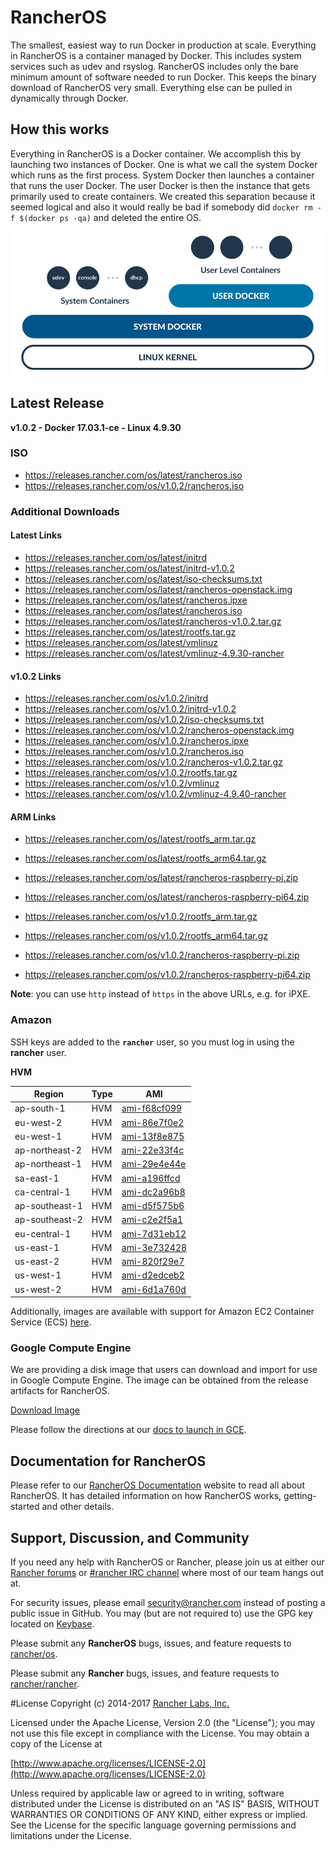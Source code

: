 # RancherOS

The smallest, easiest way to run Docker in production at scale.  Everything in RancherOS is a container managed by Docker.  This includes system services such as udev and rsyslog.  RancherOS includes only the bare minimum amount of software needed to run Docker.  This keeps the binary download of RancherOS very small.  Everything else can be pulled in dynamically through Docker.

## How this works

Everything in RancherOS is a Docker container.  We accomplish this by launching two instances of
Docker.  One is what we call the system Docker which runs as the first process.  System Docker then launches
a container that runs the user Docker.  The user Docker is then the instance that gets primarily
used to create containers.  We created this separation because it seemed logical and also
it would really be bad if somebody did `docker rm -f $(docker ps -qa)` and deleted the entire OS.

![How it works](docs/rancheros.png "How it works")

## Latest Release

**v1.0.2 - Docker 17.03.1-ce - Linux 4.9.30**

### ISO

- https://releases.rancher.com/os/latest/rancheros.iso
- https://releases.rancher.com/os/v1.0.2/rancheros.iso

### Additional Downloads

#### Latest Links

* https://releases.rancher.com/os/latest/initrd
* https://releases.rancher.com/os/latest/initrd-v1.0.2
* https://releases.rancher.com/os/latest/iso-checksums.txt
* https://releases.rancher.com/os/latest/rancheros-openstack.img
* https://releases.rancher.com/os/latest/rancheros.ipxe
* https://releases.rancher.com/os/latest/rancheros.iso
* https://releases.rancher.com/os/latest/rancheros-v1.0.2.tar.gz
* https://releases.rancher.com/os/latest/rootfs.tar.gz
* https://releases.rancher.com/os/latest/vmlinuz
* https://releases.rancher.com/os/latest/vmlinuz-4.9.30-rancher

#### v1.0.2 Links

* https://releases.rancher.com/os/v1.0.2/initrd
* https://releases.rancher.com/os/v1.0.2/initrd-v1.0.2
* https://releases.rancher.com/os/v1.0.2/iso-checksums.txt
* https://releases.rancher.com/os/v1.0.2/rancheros-openstack.img
* https://releases.rancher.com/os/v1.0.2/rancheros.ipxe
* https://releases.rancher.com/os/v1.0.2/rancheros.iso
* https://releases.rancher.com/os/v1.0.2/rancheros-v1.0.2.tar.gz
* https://releases.rancher.com/os/v1.0.2/rootfs.tar.gz
* https://releases.rancher.com/os/v1.0.2/vmlinuz
* https://releases.rancher.com/os/v1.0.2/vmlinuz-4.9.40-rancher

#### ARM Links

* https://releases.rancher.com/os/latest/rootfs_arm.tar.gz
* https://releases.rancher.com/os/latest/rootfs_arm64.tar.gz
* https://releases.rancher.com/os/latest/rancheros-raspberry-pi.zip
* https://releases.rancher.com/os/latest/rancheros-raspberry-pi64.zip

* https://releases.rancher.com/os/v1.0.2/rootfs_arm.tar.gz
* https://releases.rancher.com/os/v1.0.2/rootfs_arm64.tar.gz
* https://releases.rancher.com/os/v1.0.2/rancheros-raspberry-pi.zip
* https://releases.rancher.com/os/v1.0.2/rancheros-raspberry-pi64.zip

**Note**: you can use `http` instead of `https` in the above URLs, e.g. for iPXE.

### Amazon

SSH keys are added to the **`rancher`** user, so you must log in using the **rancher** user.

**HVM**

Region | Type | AMI |
-------|------|------
ap-south-1 | HVM | [ami-f68cf099](https://ap-south-1.console.aws.amazon.com/ec2/home?region=ap-south-1#launchInstanceWizard:ami=ami-f68cf099)
eu-west-2 | HVM | [ami-86e7f0e2](https://eu-west-2.console.aws.amazon.com/ec2/home?region=eu-west-2#launchInstanceWizard:ami=ami-86e7f0e2)
eu-west-1 | HVM | [ami-13f8e875](https://eu-west-1.console.aws.amazon.com/ec2/home?region=eu-west-1#launchInstanceWizard:ami=ami-13f8e875)
ap-northeast-2 | HVM | [ami-22e33f4c](https://ap-northeast-2.console.aws.amazon.com/ec2/home?region=ap-northeast-2#launchInstanceWizard:ami=ami-22e33f4c)
ap-northeast-1 | HVM | [ami-29e4e44e](https://ap-northeast-1.console.aws.amazon.com/ec2/home?region=ap-northeast-1#launchInstanceWizard:ami=ami-29e4e44e)
sa-east-1 | HVM | [ami-a196ffcd](https://sa-east-1.console.aws.amazon.com/ec2/home?region=sa-east-1#launchInstanceWizard:ami=ami-a196ffcd)
ca-central-1 | HVM | [ami-dc2a96b8](https://ca-central-1.console.aws.amazon.com/ec2/home?region=ca-central-1#launchInstanceWizard:ami=ami-dc2a96b8)
ap-southeast-1 | HVM | [ami-d5f575b6](https://ap-southeast-1.console.aws.amazon.com/ec2/home?region=ap-southeast-1#launchInstanceWizard:ami=ami-d5f575b6)
ap-southeast-2 | HVM | [ami-c2e2f5a1](https://ap-southeast-2.console.aws.amazon.com/ec2/home?region=ap-southeast-2#launchInstanceWizard:ami=ami-c2e2f5a1)
eu-central-1 | HVM | [ami-7d31eb12](https://eu-central-1.console.aws.amazon.com/ec2/home?region=eu-central-1#launchInstanceWizard:ami=ami-7d31eb12)
us-east-1 | HVM | [ami-3e732428](https://us-east-1.console.aws.amazon.com/ec2/home?region=us-east-1#launchInstanceWizard:ami=ami-3e732428)
us-east-2 | HVM | [ami-820f29e7](https://us-east-2.console.aws.amazon.com/ec2/home?region=us-east-2#launchInstanceWizard:ami=ami-820f29e7)
us-west-1 | HVM | [ami-d2edceb2](https://us-west-1.console.aws.amazon.com/ec2/home?region=us-west-1#launchInstanceWizard:ami=ami-d2edceb2)
us-west-2 | HVM | [ami-6d1a760d](https://us-west-2.console.aws.amazon.com/ec2/home?region=us-west-2#launchInstanceWizard:ami=ami-6d1a760d)

Additionally, images are available with support for Amazon EC2 Container Service (ECS) [here](https://docs.rancher.com/os/amazon-ecs/#amazon-ecs-enabled-amis).

### Google Compute Engine

We are providing a disk image that users can download and import for use in Google Compute Engine. The image can be obtained from the release artifacts for RancherOS.

[Download Image](https://github.com/rancher/os/releases/download/v1.0.0/rancheros-v1.0.0.tar.gz)

Please follow the directions at our [docs to launch in GCE](http://docs.rancher.com/os/running-rancheros/cloud/gce/).

## Documentation for RancherOS

Please refer to our [RancherOS Documentation](http://docs.rancher.com/os/) website to read all about RancherOS. It has detailed information on how RancherOS works, getting-started and other details.

## Support, Discussion, and Community
If you need any help with RancherOS or Rancher, please join us at either our [Rancher forums](http://forums.rancher.com) or [#rancher IRC channel](http://webchat.freenode.net/?channels=rancher) where most of our team hangs out at.

For security issues, please email security@rancher.com instead of posting a public issue in GitHub.  You may (but are not required to) use the GPG key located on [Keybase](https://keybase.io/rancher).


Please submit any **RancherOS** bugs, issues, and feature requests to [rancher/os](//github.com/rancher/os/issues).

Please submit any **Rancher** bugs, issues, and feature requests to [rancher/rancher](//github.com/rancher/rancher/issues).

#License
Copyright (c) 2014-2017 [Rancher Labs, Inc.](http://rancher.com)

Licensed under the Apache License, Version 2.0 (the "License");
you may not use this file except in compliance with the License.
You may obtain a copy of the License at

[http://www.apache.org/licenses/LICENSE-2.0](http://www.apache.org/licenses/LICENSE-2.0)

Unless required by applicable law or agreed to in writing, software
distributed under the License is distributed on an "AS IS" BASIS,
WITHOUT WARRANTIES OR CONDITIONS OF ANY KIND, either express or implied.
See the License for the specific language governing permissions and
limitations under the License.

